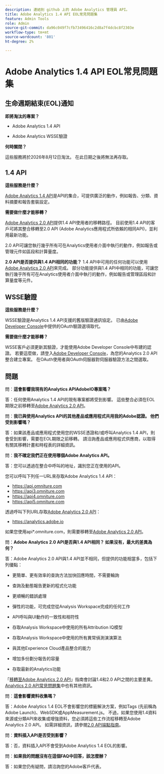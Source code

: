 ```yaml
---
description: 連結到 github 上的 Adobe Analytics 管理員 API。
title: Adobe Analytics 1.4 API EOL常見問題集
feature: Admin Tools
role: Admin
source-git-commit: da96c049f7cfb73496416c2d8a7f4dcbc8f2303e
workflow-type: tm+mt
source-wordcount: '801'
ht-degree: 2%

---
```


# Adobe Analytics 1.4 API EOL常見問題集

## 生命週期結束(EOL)通知

**即將淘汰的專案？**

* Adobe Analytics 1.4 API

* Adobe Analytics WSSE驗證

**何時關閉？**

這些服務將於2026年8月12日淘汰。 在此日期之後將無法再存取。

## 1.4 API

**這些服務是什麼？**

[Adobe Analytics 1.4 API](https://developer.adobe.com/analytics-apis/docs/1.4/)是API的集合，可提供廣泛的動作，例如報告、分類、資料摘要和報告套裝設定。

**需要做什麼才能移轉？**

[Adobe Analytics 2.0 API](https://developer.adobe.com/analytics-apis/docs/2.0/)提供1.4 API使用者的移轉路徑。 目前使用1.4 API的客戶可將其整合移轉至2.0 API (Adobe Analytics應用程式所依賴的相同API)，並利用最新功能。

2.0 API可讓您執行幾乎所有可在Analytics使用者介面中執行的動作，例如報告或管理元件如區段和計算量度。

**2.0 API是否提供與1.4 API相同的功能？**
1.4 API中可用的任何功能可以使用[Adobe Analytics 2.0 API](https://developer.adobe.com/analytics-apis/docs/2.0/)來完成。 部分功能提供與1.4 API中相同的功能，可讓您執行幾乎所有可在Analytics使用者介面中執行的動作，例如報告或管理區段和計算量度等元件。

## WSSE驗證

**這些服務是什麼？**

WSSE驗證是Analytics 1.4 API支援的舊版驗證通訊協定。 已由[Adobe Developer Console](https://developer.adobe.com/console/home)中提供的OAuth驗證選項取代。

**需要做什麼才能移轉？**

WSSE客戶必須更新其驗證，才能使用Adobe Developer Console中布建的認證。 若要這麼做，請登入[Adobe Developer Console](https://developer.adobe.com/console/home)，為您的Analytics 2.0 API整合建立專案。 在OAuth使用者與OAuth伺服器對伺服器驗證方法之間選取。

## 問題

問：**這會影響我現有的Analytics APIAdobeIO專案嗎？**

答：任何使用Analytics 1.4 API的現有專案都將受到影響。 這些整合必須在EOL期限之前移轉至[Adobe Analytics 2.0 API](https://developer.adobe.com/analytics-apis/docs/2.0/)。

問：**我已與使用Analytics API的其他產品或應用程式共用我的Adobe認證。 他們受到影響嗎？**

答：如果該產品或應用程式使用您的WSSE憑證和/或呼叫Analytics 1.4 API，則會受到影響，需要在EOL期限之前移轉。 請洽詢產品或應用程式供應商，以取得有關其移轉計畫和時程表的詳細資訊。

問：**我不確定我們正在使用哪個Adobe Analytics API。**

答：您可以透過在整合中呼叫的地址，識別您正在使用的API。

您可以呼叫下列任一URL來存取Adobe Analytics 1.4 API：
* https://api.omniture.com
* https://api3.omniture.com
* https://api4.omniture.com
* https://api5.omniture.com

透過呼叫下列URL存取[Adobe Analytics 2.0 API](https://developer.adobe.com/analytics-apis/docs/2.0/)：
* https://analytics.adobe.io

如果您使用api*.omniture.com，則需要移轉至[Adobe Analytics 2.0 API](https://developer.adobe.com/analytics-apis/docs/2.0/)。

問：**Adobe Analytics 2.0 API是否與1.4 API相同？ 如果沒有，最大的差異為何？**

答：Adobe Analytics 2.0 API與1.4 API並不相同，但提供的功能相當多，包括下列優點：

* 更簡單、更有效率的查詢方法加快回應時間，不需要輪詢

* 查詢及動態報告更新的程式化功能

* 更順暢的錯誤處理

* 彈性的功能，可完成您從Analysis Workspace完成的任何工作

* API呼叫與UI動作的一致性和相符性

* 存取Analysis Workspace中使用的所有Attribution IQ模型

* 存取Analysis Workspace中使用的所有異常偵測演演算法

* 與其他Experience Cloud產品整合的能力

* 增加多份劃分報告的容量

* 存取最新的Analytics功能

「[移轉至Adobe Analytics 2.0 API](https://developer.adobe.com/analytics-apis/docs/2.0/guides/migration/)」指南會討論1.4和2.0 API之間的主要差異。 [Analytics 2.0 API常見問題集](https://developer.adobe.com/analytics-apis/docs/2.0/guides/faq/)中也有其他資訊。

問：**這會影響資料收集嗎？**

答：Adobe Analytics 1.4 EOL不會影響您的標籤解決方案，例如Tags (先前稱為Adobe Launch)、WebSDK或AppMeasurement.js。 不過，如果您使用1.4資料來源或分類API來收集或增強資料，您必須將這些工作流程移轉至Adobe Analytics 2.0 API。 如需詳細資訊，請參閱[2.0 API端點指南](https://developer.adobe.com/analytics-apis/docs/2.0/guides/endpoints/)。

問：**資料插入API是否受到影響？**

答：否，資料插入API不會受到Adobe Analytics 1.4 EOL的影響。

問：**如果我的問題沒有在這個FAQ中回答，該怎麼辦？**

答：如果您仍有疑問，請洽詢您的Adobe客戶代表。

